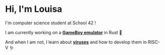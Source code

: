 # Hi, I'm Louisa

I'm computer science student at School 42 ! 

I am currently working on a [**GameBoy emulator**](https://github.com/louisabricot/gbmu) in Rust 🦀

And when I am not, I learn about [**viruses**](https://github.com/louisabricot/virus) and how to develop them in RISC-V 🪱

